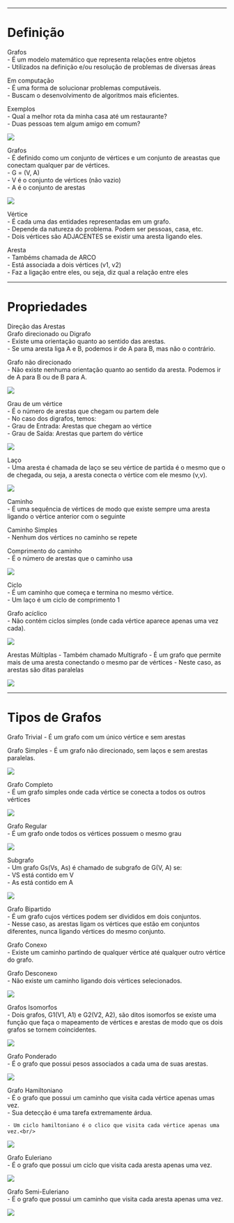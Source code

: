 ------------------------------------------------------------------------------------------------------
<h1>Definição</h1>

Grafos <br/>
	- É um modelo matemático que representa relações entre objetos<br/>
	- Utilizados na definição e/ou resolução de problemas de diversas áreas<br/>

Em computação<br/>
	- É uma forma de solucionar problemas computáveis.<br/>
	- Buscam o desenvolvimento de algoritmos mais eficientes.<br/>

Exemplos<br/>
	- Qual a melhor rota da minha casa até um restaurante?<br/>
	- Duas pessoas tem algum amigo em comum?<br/>

<img src="1.PNG"/>


Grafos<br/>
	- É definido como um conjunto de vértices e um conjunto de areastas que conectam qualquer par de vértices.<br/>
	- G = (V, A)<br/>
		- V é o conjunto de vértices (não vazio)<br/>
		- A é o conjunto de arestas<br/>

<img src="2.PNG"/>


Vértice<br/>
	- É cada uma das entidades representadas em um grafo.<br/>
	- Depende da natureza do problema. Podem ser pessoas, casa, etc.<br/>
	- Dois vértices são ADJACENTES se existir uma aresta ligando eles.<br/>

Aresta<br/>
	- Tambéms chamada de ARCO<br/>
	- Está associada a dois vértices (v1, v2)<br/>
	- Faz a ligação entre eles, ou seja, diz qual a relação entre eles<br/>

-----------------------------------------------------------------------------------------------
<h1>Propriedades</h1>

Direção das Arestas<br/>
Grafo direcionado ou Digrafo<br/>
	- Existe uma orientação quanto ao sentido das arestas.<br/>
	- Se uma aresta liga A e B, podemos ir de A para B, mas não o contrário.<br/>

Grafo não direcionado<br/>
	- Não existe nenhuma orientação quanto ao sentido da aresta. Podemos ir de A para B ou de B para A.<br/>

<img src="3.PNG"/>


Grau de um vértice<br/>
	- É o número de arestas que chegam ou partem dele<br/>
	- No caso dos digrafos, temos:<br/>
		- Grau de Entrada: Arestas que chegam ao vértice<br/>
		- Grau de Saída: Arestas que partem do vértice<br/>

<img src="4.PNG"/>

Laço<br/>
	- Uma aresta é chamada de laço se seu vértice de partida é o mesmo que o de chegada, ou seja, a aresta conecta o vértice com ele mesmo (v,v).<br/>


<img src="5.PNG"/>


Caminho<br/>
	- É uma sequência de vértices de modo que existe sempre uma aresta ligando o vértice anterior com o seguinte<br/>

Caminho Simples<br/>
	- Nenhum dos vértices no caminho se repete<br/>

Comprimento do caminho<br/>
	- É o número de arestas que o caminho usa<br/>

<img src="6.PNG"/>


Ciclo<br/>
	- É um caminho que começa e termina no mesmo vértice.<br/>
	- Um laço é um ciclo de comprimento 1<br/>

Grafo acíclico<br/>
	- Não contém ciclos simples (onde cada vértice aparece apenas uma vez cada).<br/>

<img src="7.PNG"/>


Arestas Múltiplas
	- Também chamado Multigrafo
	- É um grafo que permite mais de uma aresta conectando o mesmo par de vértices
	- Neste caso, as arestas são ditas paralelas

<img src="8.PNG"/>


-------------------------------------------------------------------------------------------------
<h1>Tipos de Grafos</h1>

Grafo Trivial
	- É um grafo com um único vértice e sem arestas

Grafo Simples
	- É um grafo não direcionado, sem laços e sem arestas paralelas.

<img src="9.PNG"/>


Grafo Completo <br/>
	- É um grafo simples onde cada vértice se conecta a todos os outros vértices<br/>

<img src="10.PNG"/>

Grafo Regular<br/>
	- É um grafo onde todos os vértices possuem o mesmo grau<br/>

<img src="11.PNG"/>

Subgrafo<br/>
	- Um grafo Gs(Vs, As) é chamado de subgrafo de G(V, A) se:<br/>
		- VS está contido em V<br/>
		- As está contido em A<br/>

<img src="12.PNG"/>

Grafo Bipartido<br/>
	- É um grafo cujos vértices podem ser divididos em dois conjuntos.<br/>
	- Nesse caso, as arestas ligam os vértices que estão em conjuntos diferentes, nunca ligando vértices do mesmo conjunto.<br/>


Grafo Conexo<br/>
	- Existe um caminho partindo de qualquer vértice até qualquer outro vértice do grafo.<br/>

Grafo Desconexo<br/>
	- Não existe um caminho ligando dois vértices selecionados.<br/>

<img src="13.PNG"/>


Grafos Isomorfos<br/>
	- Dois grafos, G1(V1, A1) e G2(V2, A2), são ditos isomorfos se existe uma função que faça o mapeamento de vértices e arestas de modo que os dois grafos se tornem coincidentes.<br/>

<img src="14.PNG"/>

Grafo Ponderado<br/>
	- É o grafo que possui pesos associados a cada uma de suas arestas.<br/>

<img src="15.PNG"/>

Grafo Hamiltoniano<br/>
	- É o grafo que possui um caminho que visita cada vértice apenas umas vez.<br/>
		- Sua detecção é uma tarefa extremamente árdua.<br/>

	- Um ciclo hamiltoniano é o clico que visita cada vértice apenas uma vez.<br/>

<img src="16.PNG"/>

Grafo Euleriano<br/>
	- É o grafo que possui um ciclo que visita cada aresta apenas uma vez.<br/>

<img src="17.PNG"/>


Grafo Semi-Euleriano<br/>
	- É o grafo que possui um caminho que visita cada aresta apenas uma vez.<br/>

<img src="18.PNG"/>
